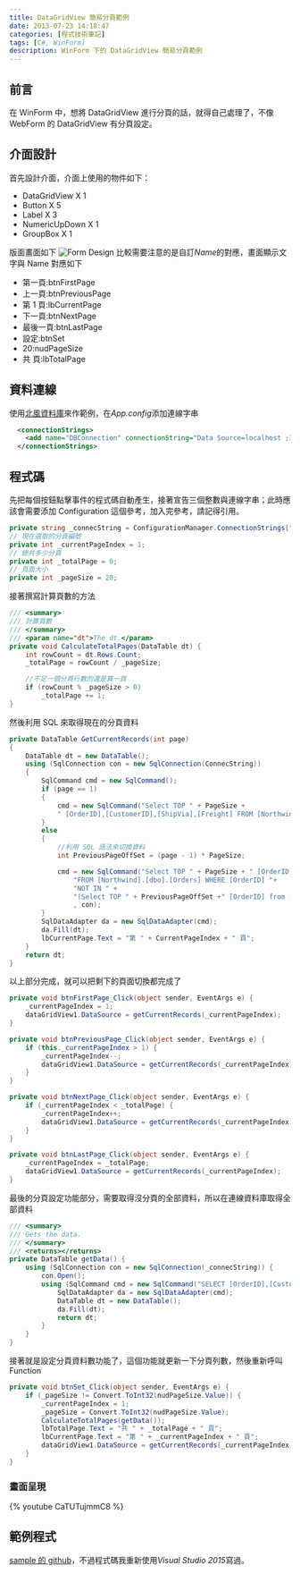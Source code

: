 ```yaml
---
title: DataGridView 簡易分頁範例
date: 2013-07-23 14:18:47
categories: [程式技術筆記]
tags: [C#, WinForm]
description: WinForm 下的 DataGridView 簡易分頁範例
---
```


## 前言

在 WinForm 中，想將 DataGridView 進行分頁的話，就得自己處理了，不像 WebForm 的 DataGridView 有分頁設定。

## 介面設計

首先設計介面，介面上使用的物件如下：

- DataGridView X 1
- Button X 5
- Label X 3
- NumericUpDown X 1
- GroupBox X 1

版面畫面如下
![Form Design](https://lh3.googleusercontent.com/kntJL5Wb7N3WDsBZRBDJxXaowvHkuxpN_wEcaHQyybn0NZxRASA-VIXcQyiqzY2D_qEPOSqjZDnlVOvDsmHefE0vjhRZFCLLAfr0dEjEv8pbUVr-JbBLD0qq-KLKeEsxaPgRcSMIzpNzH6cdnRjwNClnIWpSMO3ezwFG6wx2SPaZKQx8r4QElY1uXGjUCuFtVGCDpYdZEtD5SlVeL4Uo70Q1VGmAJjrTMyVkkgPnwZ2sOckQXnU3kg73cJGxqmrUkLP1YFcXXvVGxod3C6bvy6yAZx8fQz5fWLISnDqwsHGXcx73RgOE5T5CO0wH6DWoYPJ1wCFiwQxjxAsvQP5Xaiap8aB8i0D3U-7TB7B0akFgRbYn5ShFu6nbVWnHYXGM56GVmEh-ESJuKp2sQTbyur59WryMDHyuj1huc4ueYpbgmr6V-oXw078bTZEEm-8fT7J1MmaehzqmiIp0y_uoYDiQeFQ1DYA7t4DAmT7OpyZMTWa5Bx3CrgYm-EfgF04RduoqQ94EGrw4WMmT5DGyydwU3KLrbhoRyF3ZrbB-COu0ioi6YjgS3a362RiVcUcrw8aQkIUgFJD0KiAGECf3VMMo8HpxlPgJryvzoU2X63EhROmBez9vhYGGiMwPepr-JJCn8SLsIeJtELTD9131NeFv5YK4VQPhuci9oiAyJQ=w475-h422-no)
比較需要注意的是自訂*Name*的對應，畫面顯示文字與 Name 對應如下

- 第一頁:btnFirstPage
- 上一頁:btnPreviousPage
- 第 1 頁:lbCurrentPage
- 下一頁:btnNextPage
- 最後一頁:btnLastPage
- 設定:btnSet
- 20:nudPageSize
- 共 頁:lbTotalPage

## 資料連線

使用[北風資料庫][1]來作範例，在*App.config*添加連線字串

``` xml
  <connectionStrings>
    <add name="DBConnection" connectionString="Data Source=localhost ;Initial Catalog=Northwind;Persist Security Info=True;Integrated Security=SSPI;" providerName="System.Data.SqlClient"/>
  </connectionStrings>
```

## 程式碼

先把每個按鈕點擊事件的程式碼自動產生，接著宣告三個整數與連線字串；此時應該會需要添加 Configuration 這個參考，加入完參考，請記得引用。

``` csharp
private string _connecString = ConfigurationManager.ConnectionStrings["DBConnection"].ConnectionString;
// 現在選取的分頁編號
private int _currentPageIndex = 1;
// 總共多少分頁
private int _totalPage = 0;
// 頁面大小
private int _pageSize = 20;
```

接著撰寫計算頁數的方法

``` csharp
/// <summary>
/// 計算頁數
/// </summary>
/// <param name="dt">The dt.</param>
private void CalculateTotalPages(DataTable dt) {
    int rowCount = dt.Rows.Count;
    _totalPage = rowCount / _pageSize;

    //不足一個分頁行數的還是算一頁
    if (rowCount % _pageSize > 0)
        _totalPage += 1;
}
```

然後利用 SQL 來取得現在的分頁資料

``` csharp
private DataTable GetCurrentRecords(int page)
{
    DataTable dt = new DataTable();
    using (SqlConnection con = new SqlConnection(ConnecString))
    {
        SqlCommand cmd = new SqlCommand();
        if (page == 1)
        {
            cmd = new SqlCommand("Select TOP " + PageSize +
            " [OrderID],[CustomerID],[ShipVia],[Freight] FROM [Northwind].[dbo].[Orders] ORDER BY [OrderID]", con);
        }
        else
        {
            //利用 SQL 語法來切換資料
            int PreviousPageOffSet = (page - 1) * PageSize;

            cmd = new SqlCommand("Select TOP " + PageSize + " [OrderID],[CustomerID],[ShipVia],[Freight] " +
                "FROM [Northwind].[dbo].[Orders] WHERE [OrderID] "+
                "NOT IN " +
                "(Select TOP " + PreviousPageOffSet +" [OrderID] from [Northwind].[dbo].[Orders] ORDER BY [OrderID] ) "
                , con);
        }
        SqlDataAdapter da = new SqlDataAdapter(cmd);
        da.Fill(dt);
        lbCurrentPage.Text = "第 " + CurrentPageIndex + " 頁";
    }
    return dt;
}
```

以上部分完成，就可以把剩下的頁面切換都完成了

``` csharp
private void btnFirstPage_Click(object sender, EventArgs e) {
    _currentPageIndex = 1;
    dataGridView1.DataSource = getCurrentRecords(_currentPageIndex);
}

private void btnPreviousPage_Click(object sender, EventArgs e) {
    if (this._currentPageIndex > 1) {
        _currentPageIndex--;
        dataGridView1.DataSource = getCurrentRecords(_currentPageIndex);
    }
}

private void btnNextPage_Click(object sender, EventArgs e) {
    if (_currentPageIndex < _totalPage) {
        _currentPageIndex++;
        dataGridView1.DataSource = getCurrentRecords(_currentPageIndex);
    }
}

private void btnLastPage_Click(object sender, EventArgs e) {
    _currentPageIndex = _totalPage;
    dataGridView1.DataSource = getCurrentRecords(_currentPageIndex);
}
```

最後的分頁設定功能部分，需要取得沒分頁的全部資料，所以在連線資料庫取得全部資料

``` csharp
/// <summary>
/// Gets the data.
/// </summary>
/// <returns></returns>
private DataTable getData() {
    using (SqlConnection con = new SqlConnection(_connecString)) {
        con.Open();
        using (SqlCommand cmd = new SqlCommand("SELECT [OrderID],[CustomerID],[ShipVia],[Freight] FROM [Northwind].[dbo].[Orders] ORDER BY [OrderID]", con)) {
            SqlDataAdapter da = new SqlDataAdapter(cmd);
            DataTable dt = new DataTable();
            da.Fill(dt);
            return dt;
        }
    }
}
```

接著就是設定分頁資料數功能了，這個功能就更新一下分頁列數，然後重新呼叫 Function

``` csharp
private void btnSet_Click(object sender, EventArgs e) {
    if (_pageSize != Convert.ToInt32(nudPageSize.Value)) {
        _currentPageIndex = 1;
        _pageSize = Convert.ToInt32(nudPageSize.Value);
        CalculateTotalPages(getData());
        lbTotalPage.Text = "共 " + _totalPage + " 頁";
        lbCurrentPage.Text = "第 " + _currentPageIndex + " 頁";
        dataGridView1.DataSource = getCurrentRecords(_currentPageIndex);
    }
}
```

### 畫面呈現

{% youtube CaTUTujmmC8 %}

## 範例程式

[sample 的 github][2]，不過程式碼我重新使用*Visual Studio 2015*寫過。

[1]: https://www.microsoft.com/en-us/download/details.aspx?id=23654 "Northwind Download"
[2]: https://github.com/shunnien/gvPagination "Github:Sample Code"